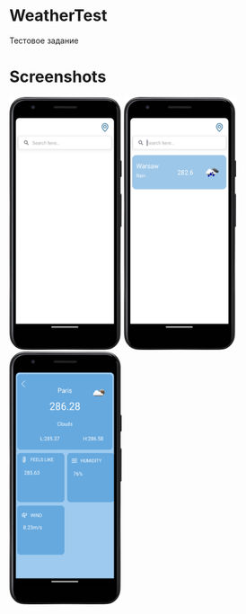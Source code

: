 # WeatherTest
Тестовое задание

# Screenshots
<img src="screenshots/Screenshot_20231114_195523.png" width="200" height="450"/>
<img src="screenshots/Screenshot_20231114_202429.png" width="200" height="450"/>
<img src="screenshots/Screenshot_20231114_203110.png" width="200" height="450"/>
